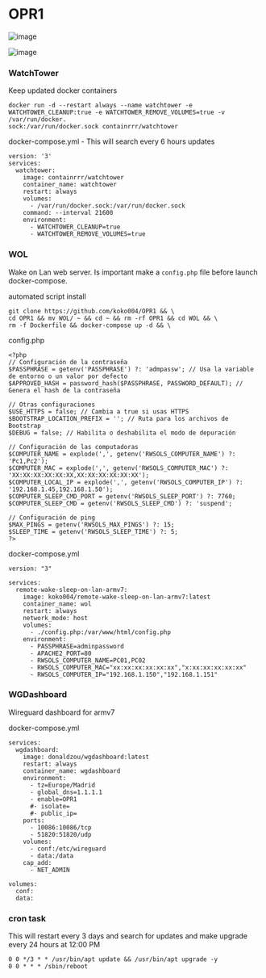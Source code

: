 # OPR1

![image](https://github.com/user-attachments/assets/f27afc34-ce8c-443e-b2bb-7b7acc99b376)


![image](https://github.com/user-attachments/assets/a3a325ef-d56d-4c25-b3c3-81290c1041d0)

### WatchTower
Keep updated docker containers
```
docker run -d --restart always --name watchtower -e WATCHTOWER_CLEANUP:true -e WATCHTOWER_REMOVE_VOLUMES=true -v /var/run/docker.
sock:/var/run/docker.sock containrrr/watchtower
```

docker-compose.yml - This will search every 6 hours updates
```
version: '3'
services:
  watchtower:
    image: containrrr/watchtower
    container_name: watchtower
    restart: always
    volumes:
      - /var/run/docker.sock:/var/run/docker.sock
    command: --interval 21600
    environment:
      - WATCHTOWER_CLEANUP=true
      - WATCHTOWER_REMOVE_VOLUMES=true
```


### WOL
Wake on Lan web server. Is important make a `config.php` file before launch docker-compose.

automated script install
```
git clone https://github.com/koko004/OPR1 && \
cd OPR1 && mv WOL/ ~ && cd ~ && rm -rf OPR1 && cd WOL && \
rm -f Dockerfile && docker-compose up -d && \
```
config.php
```
<?php
// Configuración de la contraseña
$PASSPHRASE = getenv('PASSPHRASE') ?: 'admpassw'; // Usa la variable de entorno o un valor por defecto
$APPROVED_HASH = password_hash($PASSPHRASE, PASSWORD_DEFAULT); // Genera el hash de la contraseña

// Otras configuraciones
$USE_HTTPS = false; // Cambia a true si usas HTTPS
$BOOTSTRAP_LOCATION_PREFIX = ''; // Ruta para los archivos de Bootstrap
$DEBUG = false; // Habilita o deshabilita el modo de depuración

// Configuración de las computadoras
$COMPUTER_NAME = explode(',', getenv('RWSOLS_COMPUTER_NAME') ?: 'Pc1,Pc2');
$COMPUTER_MAC = explode(',', getenv('RWSOLS_COMPUTER_MAC') ?: 'XX:XX:XX:XX:XX:XX,XX:XX:XX:XX:XX:XX');
$COMPUTER_LOCAL_IP = explode(',', getenv('RWSOLS_COMPUTER_IP') ?: '192.168.1.45,192.168.1.50');
$COMPUTER_SLEEP_CMD_PORT = getenv('RWSOLS_SLEEP_PORT') ?: 7760;
$COMPUTER_SLEEP_CMD = getenv('RWSOLS_SLEEP_CMD') ?: 'suspend';

// Configuración de ping
$MAX_PINGS = getenv('RWSOLS_MAX_PINGS') ?: 15;
$SLEEP_TIME = getenv('RWSOLS_SLEEP_TIME') ?: 5;
?>
```

docker-compose.yml
```
version: "3"

services:
  remote-wake-sleep-on-lan-armv7:
    image: koko004/remote-wake-sleep-on-lan-armv7:latest
    container_name: wol
    restart: always
    network_mode: host
    volumes:
      - ./config.php:/var/www/html/config.php
    environment:
      - PASSPHRASE=adminpassword
      - APACHE2_PORT=80
      - RWSOLS_COMPUTER_NAME=PC01,PC02
      - RWSOLS_COMPUTER_MAC="xx:xx:xx:xx:xx:xx","x:xx:xx:xx:xx:xx"
      - RWSOLS_COMPUTER_IP="192.168.1.150","192.168.1.151"
```
### WGDashboard
Wireguard dashboard for armv7

docker-compose.yml
```
services:
  wgdashboard:
    image: donaldzou/wgdashboard:latest
    restart: always
    container_name: wgdashboard
    environment:
      - tz=Europe/Madrid
      - global_dns=1.1.1.1
      - enable=OPR1
      #- isolate=
      #- public_ip=
    ports:
      - 10086:10086/tcp
      - 51820:51820/udp
    volumes:
      - conf:/etc/wireguard
      - data:/data
    cap_add:
      - NET_ADMIN

volumes:
  conf:
  data:
```

### cron task

This will restart every 3 days and search for updates and make upgrade every 24 hours at 12:00 PM
```
0 0 */3 * * /usr/bin/apt update && /usr/bin/apt upgrade -y
0 0 * * * /sbin/reboot
```
